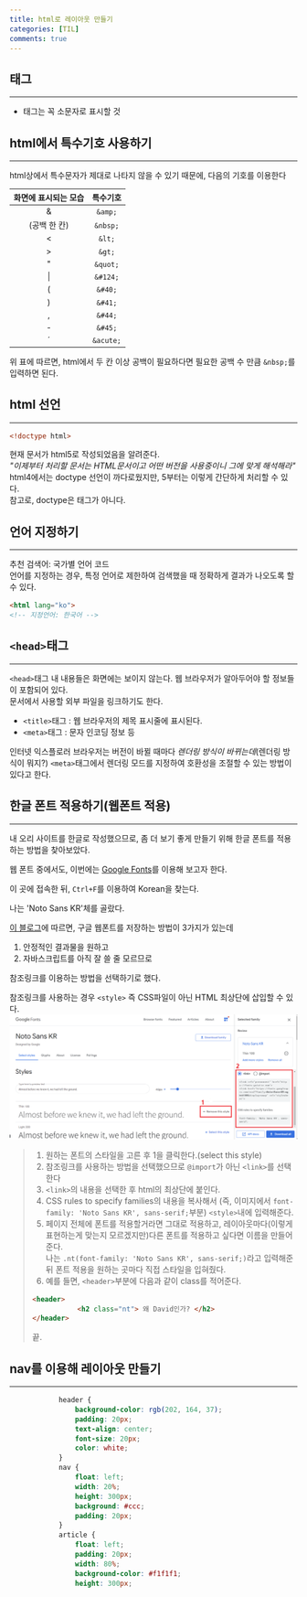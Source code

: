 ```yaml
---
title: html로 레이아웃 만들기
categories: [TIL]
comments: true
---
```


## 태그
---
- 태그는 꼭 소문자로 표시할 것

## html에서 특수기호 사용하기
---
html상에서 특수문자가 제대로 나타지 않을 수 있기 때문에, 다음의 기호를 이용한다

| 화면에 표시되는 모습 | 특수기호 |
|:-------------:|:--------------:|
| & | `&amp;` |
| (공백 한 칸) | `&nbsp;` |
| < | `&lt;` |
| > | `&gt;`|
| " | `&quot;`|
| &#124; | `&#124;`|
| ( | `&#40;` |
| ) | `&#41;` |
| , | `&#44;` |
| - | `&#45;` |
| &acute; | `&acute;`|   

위 표에 따르면, html에서 두 칸 이상 공백이 필요하다면 필요한 공백 수 만큼 `&nbsp;`를 입력하면 된다.   


 ## html 선언
 ---
 ```html
 <!doctype html>
 ```
 현재 문서가 html5로 작성되었음을 알려준다.   
_"이제부터 처리할 문서는 HTML문서이고 어떤 버전을 사용중이니 그에 맞게 해석해라"_   
html4에서는 doctype 선언이 까다로웠지만, 5부터는 이렇게 간단하게 처리할 수 있다.   
참고로, doctype은 태그가 아니다.

## 언어 지정하기
---
추천 검색어: 국가별 언어 코드   
언어를 지정하는 경우, 특정 언어로 제한하여 검색했을 때 정확하게 결과가 나오도록 할 수 있다.
```html
<html lang="ko">
<!-- 지정언어: 한국어 -->
```

## `<head>`태그
---
`<head>`태그 내 내용들은 화면에는 보이지 않는다. 웹 브라우저가 알아두어야 할 정보들이 포함되어 있다.   
문서에서 사용할 외부 파일을 링크하기도 한다.   
- `<title>`태그 : 웹 브라우저의 제목 표시줄에 표시된다.
- `<meta>`태그 : 문자 인코딩 정보 등

 인터넷 익스플로러 브라우저는 버전이 바뀔 때마다 _렌더링 방식이 바뀌는데_(렌더링 방식이 뭐지?) `<meta>`태그에서 렌더링 모드를 지정하여 호환성을 조절할 수 있는 방법이 있다고 한다.


## 한글 폰트 적용하기(웹폰트 적용)
---
내 오리 사이트를 한글로 작성했으므로, 좀 더 보기 좋게 만들기 위해 한글 폰트를 적용하는 방법을 찾아보았다.   

웹 폰트 중에서도, 이번에는 [Google Fonts](https://fonts.google.com/earlyaccess)를 이용해 보고자 한다.   

이 곳에 접속한 뒤, `Ctrl+F`를 이용하여 Korean을 찾는다.   

나는 'Noto Sans KR'체를 골랐다.   

[이 블로그](https://moolgogiheart.tistory.com/89)에 따르면, 구글 웹폰트를 저장하는 방법이 3가지가 있는데   
1. 안정적인 결과물을 원하고
2. 자바스크립트를 아직 잘 쓸 줄 모르므로   

참조링크를 이용하는 방법을 선택하기로 했다.   

참조링크를 사용하는 경우 `<style>` 즉 CSS파일이 아닌 HTML 최상단에 삽입할 수 있다.   
![사진설명](/assets/img/google_fonts.png)
> 1. 원하는 폰트의 스타일을 고른 후 1을 클릭한다.(select this style)   
> 2. 참조링크를 사용하는 방법을 선택했으므로 `@import`가 아닌 `<link>`를 선택한다
> 3. `<link>`의 내용을 선택한 후 html의 최상단에 붙인다.
> 4. CSS rules to specify families의 내용을 복사해서 (즉, 이미지에서 `font-family: 'Noto Sans KR', sans-serif;`부분) `<style>`내에 입력해준다.
> 5. 페이지 전체에 폰트를 적용할거라면 그대로 적용하고, 레이아웃마다(이렇게 표현하는게 맞는지 모르겠지만)다른 폰트를 적용하고 싶다면 이름을 만들어준다.   
나는 `.nt(font-family: 'Noto Sans KR', sans-serif;)`라고 입력해준 뒤 폰트 적용을 원하는 곳마다 직접 스타일을 입혀줬다.
> 6. 예를 들면, `<header>`부분에 다음과 같이 class를 적어준다.
>
>
> ```html
> <header>
>            <h2 class="nt"> 왜 David인가? </h2>
> </header>
>```
> 끝.


## nav를 이용해 레이아웃 만들기
---

```css
            header {
                background-color: rgb(202, 164, 37);
                padding: 20px;
                text-align: center;
                font-size: 20px;
                color: white;
            }
            nav {
                float: left;
                width: 20%;
                height: 300px;
                background: #ccc;
                padding: 20px;
            }
            article {
                float: left;
                padding: 20px;
                width: 80%;
                background-color: #f1f1f1;
                height: 300px;
```
